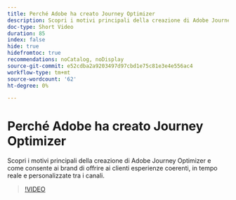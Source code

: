 ```yaml
---
title: Perché Adobe ha creato Journey Optimizer
description: Scopri i motivi principali della creazione di Adobe Journey Optimizer e come consente ai brand di offrire ai clienti esperienze coerenti, in tempo reale e personalizzate tra i canali.
doc-type: Short Video
duration: 85
index: false
hide: true
hidefromtoc: true
recommendations: noCatalog, noDisplay
source-git-commit: e52cdba2a9203497d97cbd1e75c81e3e4e556ac4
workflow-type: tm+mt
source-wordcount: '62'
ht-degree: 0%

---
```



# Perché Adobe ha creato Journey Optimizer

Scopri i motivi principali della creazione di Adobe Journey Optimizer e come consente ai brand di offrire ai clienti esperienze coerenti, in tempo reale e personalizzate tra i canali.

<!-- 62_S520_3442520_84_why-adobe-built-journey-optimizer -->
>[!VIDEO](https://video.tv.adobe.com/v/3460505/?learn=on&enablevpops=true&captions=ita)
